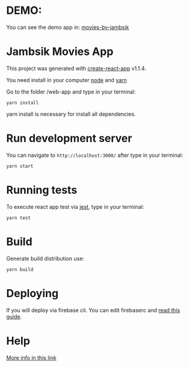 # DEMO:
 You can see the demo app in: [movies-by-jambsik](https://movies-by-jambsik.firebaseapp.com)
# Jambsik Movies App 

This project was generated with  [create-react-app](https://github.com/facebook/create-react-app) v1.1.4. 

You need install in your computer [node](https://nodejs.org/es/download) and
 [yarn](https://yarnpkg.com/lang/en/docs/install/#windows-stable)
 
 Go to the folder /web-app and type in your terminal:
 
 ``
 yarn install
 ``
 
 yarn install is necessary for install all dependencies.

# Run development server
You can navigate to ``http://localhost:3000/`` after type in your terminal:

 ``
 yarn start
 ``
 # Running tests 
 To execute react app test via  [jest](https://facebook.github.io/jest/), 
 type in your terminal:
 
  ``
  yarn test
  ``
 # Build
Generate build distribution use:
 
  ``
  yarn build
  ``
  
# Deploying

If you will deploy via firebase cli. You can edit firebaserc and [read this guide](https://firebase.google.com/docs/cli/?hl=es-419). 


# Help
 [More info in this link](https://github.com/facebook/create-react-app)
